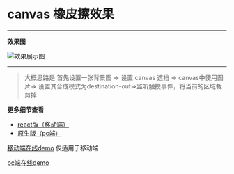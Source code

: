 
# canvas 橡皮擦效果
---

**效果图** 

![效果展示图](./public/static/images/153767988119261.gif)

---

> 大概思路是 首先设置一张背景图 => 设置 canvas 遮挡 => canvas中使用图片=> 设置其合成模式为destination-out=>监听触摸事件，将当前的区域裁剪掉

**更多细节查看**
- [react版（移动端）](./src/page/home/home.jsx)
- [原生版（pc端）](./public/pc_demo/index.js)

[移动端在线demo](https://maocanhua.cn/simple/index.html) 仅适用于移动端

[pc端在线demo](https://maocanhua.cn/simple/pc_demo/index.html)